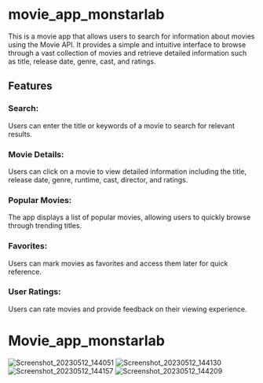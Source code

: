 # movie_app_monstarlab

This is a movie app that allows users to search for information about movies using the Movie API. It provides a simple and intuitive interface to browse through a vast collection of movies and retrieve detailed information such as title, release date, genre, cast, and ratings.

## Features

### Search: 
Users can enter the title or keywords of a movie to search for relevant results.
### Movie Details: 
Users can click on a movie to view detailed information including the title, release date, genre, runtime, cast, director, and ratings.
### Popular Movies: 
The app displays a list of popular movies, allowing users to quickly browse through trending titles.
### Favorites: 
Users can mark movies as favorites and access them later for quick reference.
### User Ratings: 
Users can rate movies and provide feedback on their viewing experience.
# Movie_app_monstarlab
![Screenshot_20230512_144051](https://github.com/letanssang/movie_app_monstarlab/assets/67082439/be1785fc-4bc6-47ed-bfc0-da7ea6550c9c)
![Screenshot_20230512_144130](https://github.com/letanssang/movie_app_monstarlab/assets/67082439/ba827342-293a-4bbc-b8c9-f634cb3dd287)
![Screenshot_20230512_144157](https://github.com/letanssang/movie_app_monstarlab/assets/67082439/7a283148-386d-48f5-ad9e-40e6406982f0)
![Screenshot_20230512_144209](https://github.com/letanssang/movie_app_monstarlab/assets/67082439/479e0111-fdcd-4fae-b2e4-1529b7a376e0)
